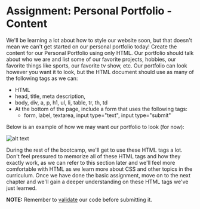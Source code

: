 <h1>Assignment: Personal Portfolio - Content</h1>

<p>
We'll be learning a lot about how to style our website soon, but that doesn't mean we can't get started on our personal portfolio today! 
  Create the content for our Personal Portfolio using only HTML. Our portfolio should talk about who we are and list some of our favorite projects, 
  hobbies, our favorite things like sports, our favorite tv show, etc. Our portfolio can look however you want it to look, but the HTML document should use 
  as many of the following tags as we can:
</p>

<ul>
  <li>HTML</li>
  <li>head, title, meta description,</li>
  <li>body, div, a, p, h1, ul, li, table, tr, th, td</li>
  <li>
  At the bottom of the page, include a form that uses the following tags:
    <ul><li>form, label, textarea, input type="text", input type="submit"</li></ul>
  </li>
</ul>

<p>Below is an example of how we may want our portfolio to look (for now):</p>

![alt text](https://github.com/alirabah93/Coding-Dojo/blob/master/WEB-FUNDAMENTALS/html/Portfolio-Content/wireframe.jpg?raw=true)

<p>During the rest of the bootcamp, we'll get to use these HTML tags a lot. Don't feel pressured to memorize all of these HTML tags and how they exactly work, as we can refer to this section later and we'll feel more comfortable with HTML as we learn more about CSS and other topics in the curriculum. Once we have done the basic assignment, move on to the next chapter and we'll gain a deeper understanding on these HTML tags we've just learned.</p>

<p><strong>NOTE:</strong> Remember to <a href="https://validator.w3.org/#validate_by_upload">validate</a> our code before submitting it.</p>
